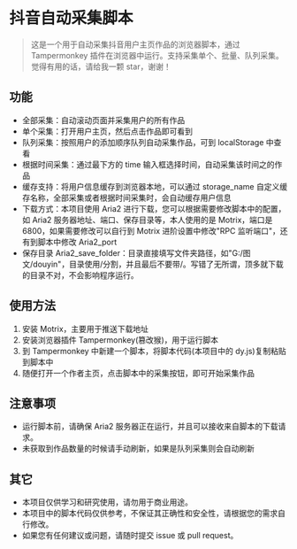 # 抖音自动采集脚本

> 这是一个用于自动采集抖音用户主页作品的浏览器脚本，通过 Tampermonkey 插件在浏览器中运行。支持采集单个、批量、队列采集。觉得有用的话，请给我一颗 star，谢谢！

## 功能

-   全部采集：自动滚动页面并采集用户的所有作品
-   单个采集：打开用户主页，然后点击作品即可看到
-   队列采集：按照用户的添加顺序队列自动采集作品，可到 localStorage 中查看
-   根据时间采集：通过最下方的 time 输入框选择时间，自动采集该时间之的作品
-   缓存支持：将用户信息缓存到浏览器本地，可以通过 storage_name 自定义缓存名称，全部采集或者根据时间采集时，会自动缓存用户信息
-   下载方式：本项目使用 Aria2 进行下载，您可以根据需要修改脚本中的配置，如 Aria2 服务器地址、端口、保存目录等，本人使用的是 Motrix，端口是 6800，如果需要修改可以自行到 Motrix 进阶设置中修改"RPC 监听端口"，还有到脚本中修改 Aria2_port
-   保存目录 Aria2_save_folder：目录直接填写文件夹路径，如"G:/图文/douyin"，目录使用/分割，并且最后不要带/。写错了无所谓，顶多就下载的目录不对，不会影响程序运行。

## 使用方法

1.  安装 Motrix，主要用于推送下载地址
2.  安装浏览器插件 Tampermonkey(篡改猴)，用于运行脚本
3.  到 Tampermonkey 中新建一个脚本，将脚本代码(本项目中的 dy.js)复制粘贴到脚本中
4.  随便打开一个作者主页，点击脚本中的采集按钮，即可开始采集作品

## 注意事项

-   运行脚本前，请确保 Aria2 服务器正在运行，并且可以接收来自脚本的下载请求。
-   未获取到作品数量的时候请手动刷新，如果是队列采集则会自动刷新

## 其它

-   本项目仅供学习和研究使用，请勿用于商业用途。
-   本项目中的脚本代码仅供参考，不保证其正确性和安全性，请根据您的需求自行修改。
-   如果您有任何建议或问题，请随时提交 issue 或 pull request。
